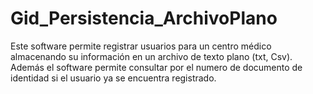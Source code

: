 Gid_Persistencia_ArchivoPlano
=============================

Este software permite registrar usuarios para un centro médico almacenando su información en un archivo de texto plano (txt, Csv). Además el software permite consultar por el numero de documento de identidad si el usuario ya se encuentra registrado.